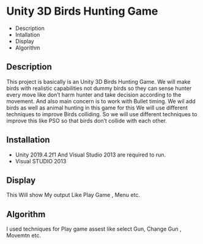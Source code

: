 # Unity 3D Birds Hunting Game
   * Description
   * Intallation
   * Display
   * Algorithm


## Description
This project is basically is an Unity 3D Birds Hunting Game. 
We will make birds with realistic capabilities not dummy birds 
so they can sense hunter every move like don’t harm hunter 
and take decision according to the movement. And also main 
concern is to work with Bullet timing. We wil add birds as well 
as animal hunting in this game for this We will use different techniques 
to improve Birds colliding. So we will use different techniques to improve
 this like PSO so that birds don’t collide with each other.
 
 ## Installation
* Unity  2019.4.2f1 And Visual Studio 2013 are required to run.
* Visual STUDIO 2013

## Display
This Will show My output Like Play Game , Menu etc.

## Algorithm
I used techniques for Play game assest like select Gun, Change Gun , Movemtn etc.
